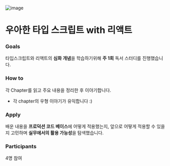 ![image](https://github.com/user-attachments/assets/5177beab-9e77-4f9e-bade-2e810a01d9fe)


# 우아한 타입 스크립트 with 리액트

### Goals <a href="#goals" id="goals"></a>

타입스크립트와 리액트의 **심화 개념**을 학습하기위해 **주 1회** 독서 스터디를 진행했습니다.

### How to <a href="#how-to" id="how-to"></a>

각 Chapter를 읽고 주요 내용을 정리한 후 이야기합니다.

* 각 chapter의 우형 이야기가 유익합니다 :)

### Apply <a href="#apply" id="apply"></a>

배운 내용을 **프로덕션 코드 베이스**에 어떻게 적용했는지, 앞으로 어떻게 적용할 수 있을지 고민하며 **실무에서의 활용 가능성**을 탐색했습니다.



### **Participants**

4명 참여
